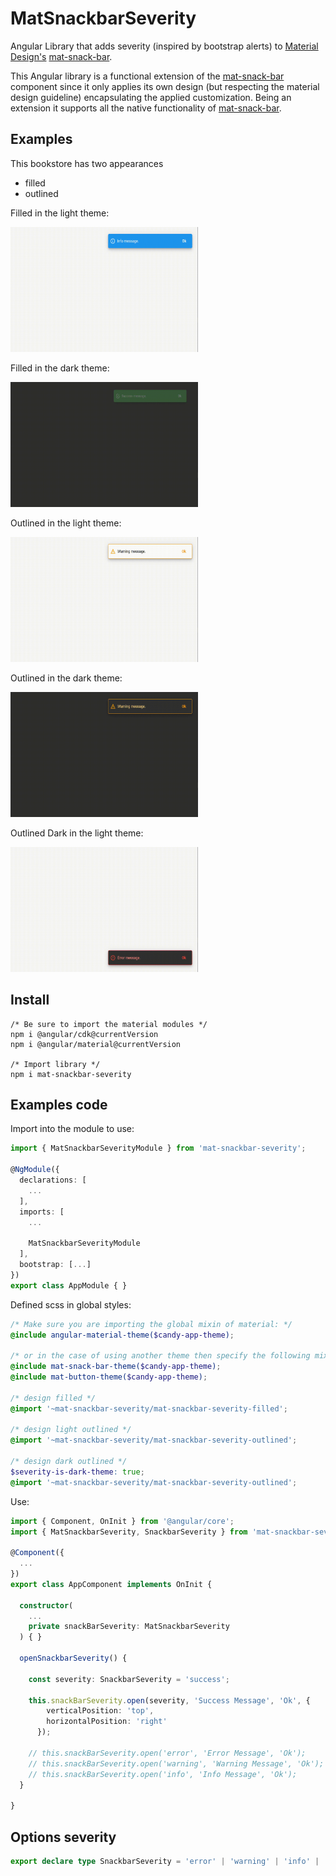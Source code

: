# MatSnackbarSeverity

Angular Library that adds severity (inspired by bootstrap alerts) to [Material Design's](https://material.io/) [mat-snack-bar](https://github.com/angular/components/tree/master/src/material/snack-bar).

This Angular library is a functional extension of the [mat-snack-bar](https://github.com/angular/components/tree/master/src/material/snack-bar) component since it only applies its own design (but respecting the material design guideline) encapsulating the applied customization. Being an extension it supports all the native functionality of [mat-snack-bar](https://github.com/angular/components/tree/master/src/material/snack-bar).



## Examples
This bookstore has two appearances
- filled
- outlined


Filled in the light theme:

<img src="https://raw.githubusercontent.com/j1myx/assets/master/mat-snackbar-severity/filled-light.gif" width="300" height="200" />

Filled in the dark theme:

<img src="https://raw.githubusercontent.com/j1myx/assets/master/mat-snackbar-severity/filled-dark.gif" width="300" height="200" />

Outlined in the light theme:

<img src="https://raw.githubusercontent.com/j1myx/assets/master/mat-snackbar-severity/outlined-light.gif" width="300" height="200" />

Outlined in the dark theme:

<img src="https://raw.githubusercontent.com/j1myx/assets/master/mat-snackbar-severity/outlined-dark.gif" width="300" height="200" />

Outlined Dark in the light theme:

<img src="https://raw.githubusercontent.com/j1myx/assets/master/mat-snackbar-severity/outlined-dark-in-light.gif" width="300" height="200" />

## Install

```
/* Be sure to import the material modules */
npm i @angular/cdk@currentVersion
npm i @angular/material@currentVersion

/* Import library */
npm i mat-snackbar-severity
```

## Examples code

Import into the module to use:
```ts
import { MatSnackbarSeverityModule } from 'mat-snackbar-severity';

@NgModule({
  declarations: [
    ...
  ],
  imports: [
    ...

    MatSnackbarSeverityModule
  ],
  bootstrap: [...]
})
export class AppModule { }
```
Defined scss in global styles:
```scss
/* Make sure you are importing the global mixin of material: */
@include angular-material-theme($candy-app-theme);

/* or in the case of using another theme then specify the following mixins: */
@include mat-snack-bar-theme($candy-app-theme);
@include mat-button-theme($candy-app-theme);

/* design filled */
@import '~mat-snackbar-severity/mat-snackbar-severity-filled';

/* design light outlined */
@import '~mat-snackbar-severity/mat-snackbar-severity-outlined';

/* design dark outlined */
$severity-is-dark-theme: true;
@import '~mat-snackbar-severity/mat-snackbar-severity-outlined';

```

Use:
```ts
import { Component, OnInit } from '@angular/core';
import { MatSnackbarSeverity, SnackbarSeverity } from 'mat-snackbar-severity';

@Component({
  ...
})
export class AppComponent implements OnInit {

  constructor(
    ...
    private snackBarSeverity: MatSnackbarSeverity
  ) { }

  openSnackbarSeverity() {

    const severity: SnackbarSeverity = 'success';

    this.snackBarSeverity.open(severity, 'Success Message', 'Ok', {
        verticalPosition: 'top',
        horizontalPosition: 'right'
      });

    // this.snackBarSeverity.open('error', 'Error Message', 'Ok');
    // this.snackBarSeverity.open('warning', 'Warning Message', 'Ok');
    // this.snackBarSeverity.open('info', 'Info Message', 'Ok');
  }

}

```

## Options severity
```ts
export declare type SnackbarSeverity = 'error' | 'warning' | 'info' | 'success';
```
